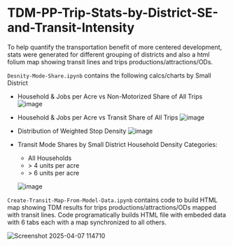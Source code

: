 # TDM-PP-Trip-Stats-by-District-SE-and-Transit-Intensity

To help quantify the transportation benefit of more centered development, stats were generated for different grouping of districts and also a html folium map showing transit lines and trips productions/attractions/ODs.

`Desnity-Mode-Share.ipynb` contains the following calcs/charts by Small District

- Household & Jobs per Acre vs Non-Motorized Share of All Trips
  ![image](https://github.com/user-attachments/assets/801a747d-a6a6-4028-a4ef-0ae3abf7cb52)

- Household & Jobs per Acre vs Transit Share of All Trips
  ![image](https://github.com/user-attachments/assets/b7fd56d2-562d-4217-a31f-4572a807057d)

- Distribution of Weighted Stop Density
  ![image](https://github.com/user-attachments/assets/57883a62-96f6-4922-9d6e-f03e4ca74c6d)

- Transit Mode Shares by Small District Household Density Categories:
  - All Households
  - \> 4 units per acre
  - \> 6 units per acre
 
  ![image](https://github.com/user-attachments/assets/babc2809-d66b-4806-ac9b-fea1ba58eaaf)


`Create-Transit-Map-From-Model-Data.ipynb` contains code to build HTML map showing TDM results for trips productions/attractions/ODs mapped with transit lines. Code programatically builds HTML file with embeded data with 6 tabs each with a map synchronized to all others.

![Screenshot 2025-04-07 114710](https://github.com/user-attachments/assets/b0932d84-c59e-4ad5-a849-512008fecbc0)
